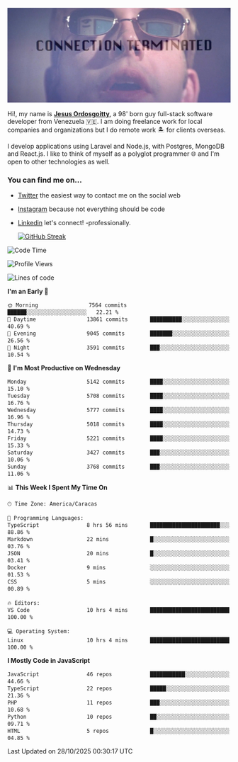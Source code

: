 ![hackers movie reference](./disconnected.jpg)

Hi!, my name is [**Jesus Ordosgoitty**](https://jodaz.dev), a 98' born guy full-stack software developer from Venezuela 🇻🇪. I am doing freelance work for local companies and organizations but I do remote work 🏝️ for clients overseas. 

I develop applications using Laravel and Node.js, with Postgres, MongoDB and React.js. I like to think of myself as a polyglot programmer 🌐 and I'm open to other technologies as well.

### You can find me on...

- [Twitter](https://twitter.com/jodaz_) the easiest way to contact me on the social web
- [Instagram](https://instagram.com/jodaz_) because not everything should be code
- [Linkedin](https://linkedin.com/in/jodaz) let's connect! -professionally.


    [![GitHub Streak](https://streak-stats.demolab.com?user=jodaz&theme=tokyonight)](https://git.io/streak-stats)

<!--START_SECTION:waka-->
![Code Time](http://img.shields.io/badge/Code%20Time-11%2C414%20hrs%2059%20mins-blue)

![Profile Views](http://img.shields.io/badge/Profile%20Views-0-blue)

![Lines of code](https://img.shields.io/badge/From%20Hello%20World%20I%27ve%20Written-82.4%20million%20lines%20of%20code-blue)

**I'm an Early 🐤** 

```text
🌞 Morning                7564 commits        ██████░░░░░░░░░░░░░░░░░░░   22.21 % 
🌆 Daytime                13861 commits       ██████████░░░░░░░░░░░░░░░   40.69 % 
🌃 Evening                9045 commits        ███████░░░░░░░░░░░░░░░░░░   26.56 % 
🌙 Night                  3591 commits        ███░░░░░░░░░░░░░░░░░░░░░░   10.54 % 
```
📅 **I'm Most Productive on Wednesday** 

```text
Monday                   5142 commits        ████░░░░░░░░░░░░░░░░░░░░░   15.10 % 
Tuesday                  5708 commits        ████░░░░░░░░░░░░░░░░░░░░░   16.76 % 
Wednesday                5777 commits        ████░░░░░░░░░░░░░░░░░░░░░   16.96 % 
Thursday                 5018 commits        ████░░░░░░░░░░░░░░░░░░░░░   14.73 % 
Friday                   5221 commits        ████░░░░░░░░░░░░░░░░░░░░░   15.33 % 
Saturday                 3427 commits        ███░░░░░░░░░░░░░░░░░░░░░░   10.06 % 
Sunday                   3768 commits        ███░░░░░░░░░░░░░░░░░░░░░░   11.06 % 
```


📊 **This Week I Spent My Time On** 

```text
🕑︎ Time Zone: America/Caracas

💬 Programming Languages: 
TypeScript               8 hrs 56 mins       ██████████████████████░░░   88.86 % 
Markdown                 22 mins             █░░░░░░░░░░░░░░░░░░░░░░░░   03.76 % 
JSON                     20 mins             █░░░░░░░░░░░░░░░░░░░░░░░░   03.41 % 
Docker                   9 mins              ░░░░░░░░░░░░░░░░░░░░░░░░░   01.53 % 
CSS                      5 mins              ░░░░░░░░░░░░░░░░░░░░░░░░░   00.89 % 

🔥 Editors: 
VS Code                  10 hrs 4 mins       █████████████████████████   100.00 % 

💻 Operating System: 
Linux                    10 hrs 4 mins       █████████████████████████   100.00 % 
```

**I Mostly Code in JavaScript** 

```text
JavaScript               46 repos            ███████████░░░░░░░░░░░░░░   44.66 % 
TypeScript               22 repos            █████░░░░░░░░░░░░░░░░░░░░   21.36 % 
PHP                      11 repos            ███░░░░░░░░░░░░░░░░░░░░░░   10.68 % 
Python                   10 repos            ██░░░░░░░░░░░░░░░░░░░░░░░   09.71 % 
HTML                     5 repos             █░░░░░░░░░░░░░░░░░░░░░░░░   04.85 % 
```




 Last Updated on 28/10/2025 00:30:17 UTC
<!--END_SECTION:waka-->
